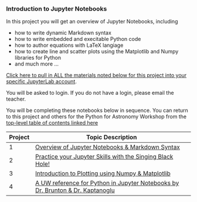 ### Introduction to Jupyter Notebooks

In this project you will get an overview of Jupyter Notebooks, including 
*  how to write dynamic Markdown syntax
*  how to write embedded and execitable Python code
*  how to author equations with LaTeX langiage
*  how to create line and scatter plots using the Matplotlib and Numpy libraries for Python
*  and much more ...

[Click here to pull in ALL the materials noted below for this project into your specific JupyterLab account](https://bushastrolab.com/hub/user-redirect/git-pull?repo=https%3A%2F%2Fgithub.com%2Fdrunarayan%2Fpython4astronomy&branch=gh-pages&urlpath=lab%2Ftree%2Fpython4astronomy%2Fintro_jupyter_python).

You will be asked to login. If you do not have a login, please email the teacher.

You will be completing these notebooks below in sequence. You can return to this project and others for the Python for Astronomy Workshop from the [top-level table of contents linked here](https://drunarayan.github.io/python4astronomy/)

Project | Topic Description
---|---
1|<a href="https://bushastrolab.com/hub/user-redirect/git-pull?repo=https%3A%2F%2Fgithub.com%2Fdrunarayan%2Fpython4astronomy&branch=gh-pages&urlpath=lab%2Ftree%2Fpython4astronomy%2Fintro_jupyter_python%2F1_intro_to_jupyter.ipynb?reset" target="_blank">Overview of Jupyter Notebooks & Markdown Syntax</a>
2|<a href="https://bushastrolab.com/hub/user-redirect/git-pull?repo=https%3A%2F%2Fgithub.com%2Fdrunarayan%2Fpython4astronomy&branch=gh-pages&urlpath=lab%2Ftree%2Fpython4astronomy%2Fintro_jupyter_python%2F2_singing_black_hole.ipynb?reset" target="_blank">Practice your Jupyter Skills with the Singing Black Hole!</a>
3|<a href="https://bushastrolab.com/hub/user-redirect/git-pull?repo=https%3A%2F%2Fgithub.com%2Fdrunarayan%2Fpython4astronomy&branch=gh-pages&urlpath=lab%2Ftree%2Fpython4astronomy%2Fintro_jupyter_python%2F3_intro_to_plotting.ipynb?reset" target="_blank">Introduction to Plotting using Numpy & Matplotlib</a>
4|<a href="https://bushastrolab.com/hub/user-redirect/git-pull?repo=https%3A%2F%2Fgithub.com%2Fdrunarayan%2Fpython4astronomy&branch=gh-pages&urlpath=lab%2Ftree%2Fpython4astronomy%2Fintro_jupyter_python%2F4_intro_to_python.ipynb?reset" target="_blank">A UW reference for Python in Jupyter Notebooks by Dr. Brunton & Dr. Kaptanoglu</a>



